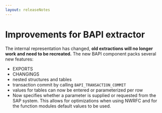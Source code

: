 ```yaml
---
layout: releaseNotes
---
```


# Improvements for BAPI extractor

The internal representation has changed, **old extractions will no longer work and need to be recreated.** The new BAPI component packs several new features:

- EXPORTS
- CHANGINGS
- nested structures and tables
- transaction commit by calling `BAPI_TRANSACTION_COMMIT`
- values for tables can now be entered or parameterized per row
- Now specifies whether a parameter is supplied or requested from the SAP system. This allows for optimizations when using NWRFC and for the function modules default values to be used.